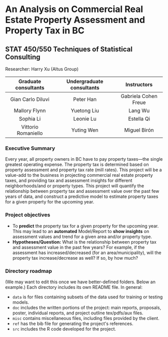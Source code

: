 
An Analysis on Commercial Real Estate Property Assessment and Property Tax in BC
=================================================

STAT 450/550 Techniques of Statistical Consulting
--------------------------------------------------------------------------------

Researcher: Harry Xu (Altus Group)

| Graduate consultants  | Undergraduate consultants | Instructors |
| :---: | :---: | :---: |
| Gian Carlo Diluvi | Peter Han | Gabriela Cohen Freue |
| Mallory Flynn | Yuetong Liu | Lang Wu |
| Sophia Li | Leonie Lu | Estella Qi |
| Vittorio Romaniello | Yuting Wen | Miguel Birón |



### Executive Summary
Every year, all property owners in BC have to pay property taxes&mdash;the single greatest operating expense. The property tax is determined based on property assessment and property tax rate (mill rates). This project will be a value-add to the business in projecting commercial real estate property taxes, and providing tax and assessment insights for different neighborhoods/and or property types. This project will quantify the relationship between property tax and assessment value over the past few years of data, and construct a predictive model to estimate property taxes for a given property for the upcoming year.

### Project objectives
* To **predict** the property tax for a given property for the upcoming year.  This may lead to an **automated** Model/Report to **show insights** on assessment values and trend for a given area and/or property type.
* **Hypotheses/Question:** What is the relationship between property tax and assessment value in the past few years? For example, if the assessment has increased/decreased (for an area/municipality), will the property tax increase/decrease as well? If so, by how much?


### Directory roadmap

(We may want to edit this once we have better-defined folders. Below an example.) Each directory includes its own README file. In general:
* `data` is for files containing subsets of the data used for training or testing models. 
* `doc` includes the written portions of the project: main reports, proposals, poster, individual reports, and project outline tex/pdfs/aux files.
* `misc` contains miscellaneous files, including files provided by the client.
* `ref` has the bib file for generating the project's references.
* `src` includes the R code developed for the project.
